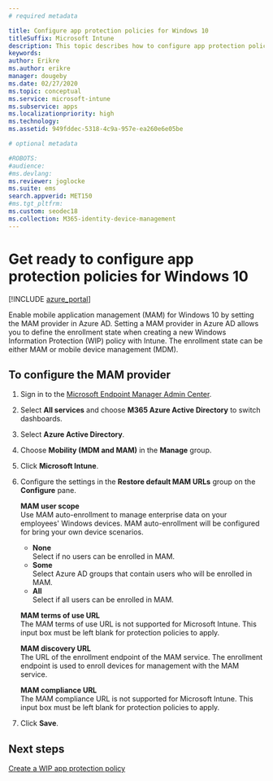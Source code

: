 ```yaml
---
# required metadata

title: Configure app protection policies for Windows 10 
titleSuffix: Microsoft Intune
description: This topic describes how to configure app protection policies (APP) for Windows 10 devices.
keywords:
author: Erikre
ms.author: erikre
manager: dougeby
ms.date: 02/27/2020
ms.topic: conceptual
ms.service: microsoft-intune
ms.subservice: apps
ms.localizationpriority: high
ms.technology:
ms.assetid: 949fddec-5318-4c9a-957e-ea260e6e05be

# optional metadata

#ROBOTS:
#audience:
#ms.devlang:
ms.reviewer: joglocke
ms.suite: ems
search.appverid: MET150
#ms.tgt_pltfrm:
ms.custom: seodec18
ms.collection: M365-identity-device-management
---
```


# Get ready to configure app protection policies for Windows 10 

[!INCLUDE [azure_portal](../includes/azure_portal.md)]

Enable mobile application management (MAM) for Windows 10 by setting the MAM provider in Azure AD. Setting a MAM provider in Azure AD allows you to define the enrollment state when creating a new Windows Information Protection (WIP) policy with Intune. The enrollment state can be either MAM or mobile device management (MDM).

## To configure the MAM provider

1. Sign in to the [Microsoft Endpoint Manager Admin Center](https://go.microsoft.com/fwlink/?linkid=2109431).
2. Select **All services** and choose **M365 Azure Active Directory** to switch dashboards.
3. Select **Azure Active Directory**.
4. Choose **Mobility (MDM and MAM)** in the **Manage** group.
5. Click **Microsoft Intune**.
6. Configure the settings in the  **Restore default MAM URLs** group on the **Configure** pane.

   **MAM user scope**  
   Use MAM auto-enrollment to manage enterprise data on your employees' Windows devices. MAM auto-enrollment will be configured for bring your own device scenarios.<ul><li>**None**<br>Select if no users can be enrolled in MAM.</li><li>**Some**<br>Select Azure AD groups that contain users who will be enrolled in MAM.</li><li>**All**<br>Select if all users can be enrolled in MAM.</li></ul>

   **MAM terms of use URL**  
   The MAM terms of use URL is not supported for Microsoft Intune. This input box must be left blank for protection policies to apply.

   **MAM discovery URL**  
   The URL of the enrollment endpoint of the MAM service. The enrollment endpoint is used to enroll devices for management with the MAM service.

   **MAM compliance URL**  
   The MAM compliance URL is not supported for Microsoft Intune. This input box must be left blank for protection policies to apply. 

7. Click **Save**.

## Next steps

[Create a WIP app protection policy](windows-information-protection-policy-create.md)
